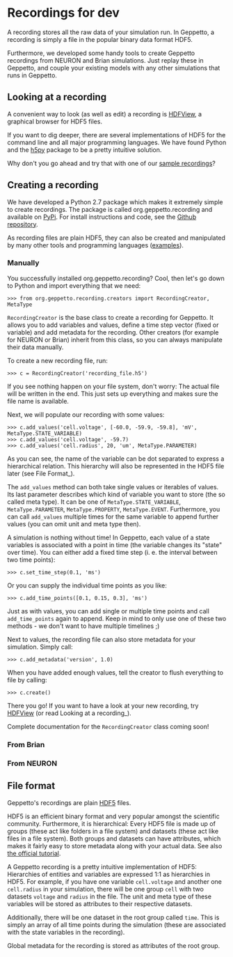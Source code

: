 Recordings for dev
==================

A recording stores all the raw data of your simulation run. In Geppetto,
a recording is simply a file in the popular binary data format HDF5.

Furthermore, we developed some handy tools to create Geppetto recordings
from NEURON and Brian simulations. Just replay these in Geppetto, and
couple your existing models with any other simulations that runs in
Geppetto.

Looking at a recording
----------------------

A convenient way to look (as well as edit) a recording is
[HDFView](http://www.hdfgroup.org/products/java/hdfview/), a graphical
browser for HDF5 files.

If you want to dig deeper, there are several implementations of HDF5 for
the command line and all major programming languages. We have found
Python and the [h5py](http://www.h5py.org/) package to be a pretty
intuitive solution.

Why don't you go ahead and try that with one of our [sample
recordings](https://github.com/openworm/org.geppetto.recording/tree/master/samples)?

Creating a recording
--------------------

We have developed a Python 2.7 package which makes it extremely simple
to create recordings. The package is called org.geppetto.recording and
available on
[PyPi](https://pypi.python.org/pypi/org.geppetto.recording/0.0.1). For
install instructions and code, see the [Github
repository](https://github.com/openworm/org.geppetto.recording).

As recording files are plain HDF5, they can also be created and
manipulated by many other tools and programming languages
([examples](http://www.hdfgroup.org/HDF5/examples/)).

### Manually

You successfully installed org.geppetto.recording? Cool, then let's go
down to Python and import everything that we need:

    >>> from org.geppetto.recording.creators import RecordingCreator, MetaType

`RecordingCreator` is the base class to create a recording for Geppetto.
It allows you to add variables and values, define a time step vector
(fixed or variable) and add metadata for the recording. Other creators
(for example for NEURON or Brian) inherit from this class, so you can
always manipulate their data manually.

To create a new recording file, run:

    >>> c = RecordingCreator('recording_file.h5')

If you see nothing happen on your file system, don't worry: The actual
file will be written in the end. This just sets up everything and makes
sure the file name is available.

Next, we will populate our recording with some values:

    >>> c.add_values('cell.voltage', [-60.0, -59.9, -59.8], 'mV', MetaType.STATE_VARIABLE)
    >>> c.add_values('cell.voltage', -59.7)
    >>> c.add_values('cell.radius', 20, 'um', MetaType.PARAMETER)

As you can see, the name of the variable can be dot separated to express
a hierarchical relation. This hierarchy will also be represented in the
HDF5 file later (see File Format\_).

The `add_values` method can both take single values or iterables of
values. Its last parameter describes which kind of variable you want to
store (the so called meta type). It can be one of
`MetaType.STATE_VARIABLE`, `MetaType.PARAMETER`, `MetaType.PROPERTY`,
`MetaType.EVENT`. Furthermore, you can call `add_values` multiple times
for the same variable to append further values (you can omit unit and
meta type then).

A simulation is nothing without time! In Geppetto, each value of a state
variables is associated with a point in time (the variable changes its
"state" over time). You can either add a fixed time step (i. e. the
interval between two time points):

    >>> c.set_time_step(0.1, 'ms')

Or you can supply the individual time points as you like:

    >>> c.add_time_points([0.1, 0.15, 0.3], 'ms')

Just as with values, you can add single or multiple time points and call
`add_time_points` again to append. Keep in mind to only use one of these
two methods - we don't want to have multiple timelines ;)

Next to values, the recording file can also store metadata for your
simulation. Simply call:

    >>> c.add_metadata('version', 1.0)

When you have added enough values, tell the creator to flush everything
to file by calling:

    >>> c.create()

There you go! If you want to have a look at your new recording, try
[HDFView](http://www.hdfgroup.org/products/java/hdfview/) (or read
Looking at a recording\_).

Complete documentation for the `RecordingCreator` class coming soon!

### From Brian

### From NEURON

File format
-----------

Geppetto's recordings are plain [HDF5](http://www.hdfgroup.org/HDF5/)
files.

HDF5 is an efficient binary format and very popular amongst the
scientific community. Furthermore, it is hierarchical: Every HDF5 file
is made up of groups (these act like folders in a file system) and
datasets (these act like files in a file system). Both groups and
datasets can have attributes, which makes it fairly easy to store
metadata along with your actual data. See also [the official
tutorial](http://www.hdfgroup.org/HDF5/Tutor/fileorg.html).

A Geppetto recording is a pretty intuitive implementation of HDF5:
Hierarchies of entities and variables are expressed 1:1 as hierarchies
in HDF5. For example, if you have one variable `cell.voltage` and
another one `cell.radius` in your simulation, there will be one group
`cell` with two datasets `voltage` and `radius` in the file. The unit
and meta type of these variables will be stored as attributes to their
respective datasets.

Additionally, there will be one dataset in the root group called `time`.
This is simply an array of all time points during the simulation (these
are associated with the state variables in the recording).

Global metadata for the recording is stored as attributes of the root
group.

